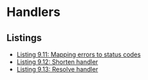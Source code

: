 # Handlers

## Listings

- [Listing 9.11: Mapping errors to status codes](../../../all-listings/09-structuring-http-servers/11-mapping-errors-to-status-codes.md)
- [Listing 9.12: Shorten handler](../../../all-listings/09-structuring-http-servers/12-shorten-handler.md)
- [Listing 9.13: Resolve handler](../../../all-listings/09-structuring-http-servers/13-resolve-handler.md)
